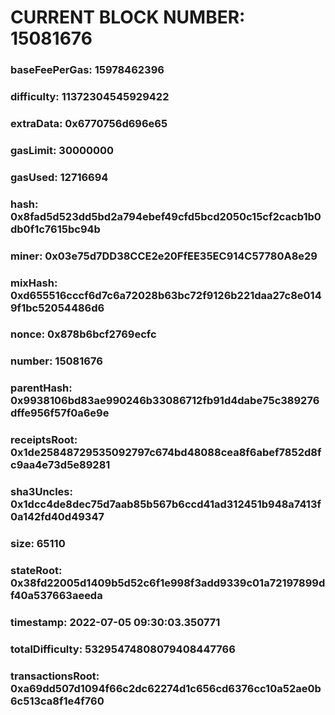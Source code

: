 # CURRENT BLOCK NUMBER: 15081676

### baseFeePerGas: 15978462396
### difficulty: 11372304545929422
### extraData: 0x6770756d696e65
### gasLimit: 30000000
### gasUsed: 12716694
### hash: 0x8fad5d523dd5bd2a794ebef49cfd5bcd2050c15cf2cacb1b0db0f1c7615bc94b
### miner: 0x03e75d7DD38CCE2e20FfEE35EC914C57780A8e29
### mixHash: 0xd655516cccf6d7c6a72028b63bc72f9126b221daa27c8e0149f1bc52054486d6
### nonce: 0x878b6bcf2769ecfc
### number: 15081676
### parentHash: 0x9938106bd83ae990246b33086712fb91d4dabe75c389276dffe956f57f0a6e9e
### receiptsRoot: 0x1de25848729535092797c674bd48088cea8f6abef7852d8fc9aa4e73d5e89281
### sha3Uncles: 0x1dcc4de8dec75d7aab85b567b6ccd41ad312451b948a7413f0a142fd40d49347
### size: 65110
### stateRoot: 0x38fd22005d1409b5d52c6f1e998f3add9339c01a72197899df40a537663aeeda
### timestamp: 2022-07-05 09:30:03.350771
### totalDifficulty: 53295474808079408447766
### transactionsRoot: 0xa69dd507d1094f66c2dc62274d1c656cd6376cc10a52ae0b6c513ca8f1e4f760
